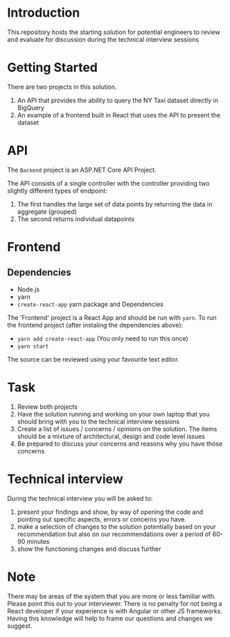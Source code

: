 # Introduction 
This repository hosts the starting solution for potential engineers to review and evaluate for discussion during the technical interview sessions

# Getting Started
There are two projects in this solution.
1. An API that provides the ability to query the NY Taxi dataset directly in BigQuery
2. An example of a frontend built in React that uses the API to present the dataset

# API
The `Backend` project is an ASP.NET Core API Project.

The API consists of a single controller with the controller providing two slightly different types of endpoint:
1. The first handles the large set of data points by returning the data in aggregate (grouped)
2. The second returns individual datapoints

# Frontend
## Dependencies
- Node.js
- yarn
- `create-react-app` yarn package and Dependencies

The 'Frontend' project is a React App and should be run with `yarn`.
To run the frontend project (after instaling the dependencies above):
- `yarn add create-react-app` (You only need to run this once)
- `yarn start`

The source can be reviewed using your favourite text editor.

# Task
1. Review both projects
2. Have the solution running and working on your own laptop that you should bring with you to the technical interview sessions
3. Create a list of issues / concerns / opinions on the solution. The items should be a mixture of architectural, design and code level issues
4. Be prepared to discuss your concerns and reasons why you have those concerns

# Technical interview
During the technical interview you will be asked to:
1. present your findings and show, by way of opening the code and pointing out specific aspects, errors or concerns you have.
2. make a selection of changes to the solution potentially based on your recommendation but also on our recommendations over a period of 60-90 minutes
3. show the functioning changes and discuss further

# Note
There may be areas of the system that you are more or less familiar with. Please point this out to your interviewer. There is no penalty for not being a React developer if your experience is with Angular or other JS frameworks. Having this knowledge will help to frame our questions and changes we suggest.